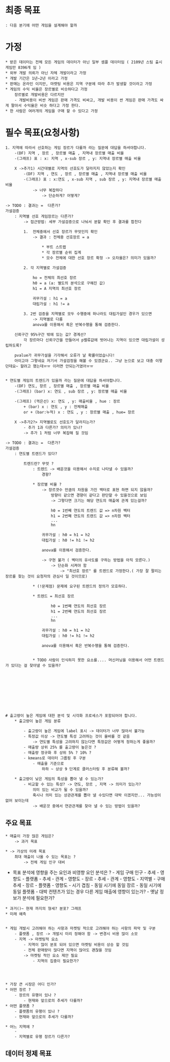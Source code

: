 
# 최종 목표 
    : 다음 분기에 어떤 게임을 설계해야 할까

# 가정
    * 받은 데이터는 전체 모든 게임의 데이터가 아닌 일부 셈플 데이터임 ( 2109년 스팀 출시 게임만 8396개 임 )
    * 외부 개발 의뢰가 아닌 자체 개발이라고 가정
    * 개발 기간은 1년~2년 이라고 가정
    * 판매는 온라인 이지만, 마켓팅 비용은 지역 구분에 따라 추가 발생할 것이라고 가정
    * 게임의 수익 비율은 장르별로 비슷하다고 가정
        장르별로 개발비용은 다르지만
        - 개발비용이 비싼 게임은 판매 가격도 비싸고, 개발 비용이 싼 게임은 판매 가격도 싸게 팔아서 수익율은 비슷 하다고 가정 한다.
    * 한 사람은 여러개의 게임을 구매 할 수 있다고 가정


# 필수 목표(요청사항) 
    1. 지역에 따라서 선호하는 게임 장르가 다를까 라는 질문에 대답을 하셔야합니다.
        -(DF) 지역 , 장르 , 장르별 매출 , 지역내 장르별 매출 비율
        -(그래프) 표 : x: 지역 , x-sub 장르 , y: 지역내 장르별 매출 비율 

        X ->추가1) 시간대별로 지역의 선호도가 달라지지 않았는지 확인
            -(DF) 지역 , 연도 , 장르 , 장르별 매출 , 지역내 장르별 매출 비율
            -(그래프) 표 : x:연도 , x-sub 지역 , sub 장르 , y: 지역내 장르별 매출 비율 
                -> 너무 복잡하다 
                    -> 단순하게? 어떻게?

    -> TODO : 결과는 =  다른가? 
    가설검증 
        : 지역별 선호 게임장르는 다른가?
            -> 접근방법: 세부 가설검증으로 나눠서 분할 확인 후 결과를 합친다

            1.  전체중에서 선호 장르가 무엇인지 확인
                -> 결과 : 전체중 선호장르 = a

                    * 부트 스트랩
                    * 각 장르별 순위 집계
                    * 모수 전체에 대한 선호 장르 확정 -> 오차율은? 의미가 있을까?

            2. 각 지역별로 가설검증

                ho = 전체의 최선호 장르
                h0 = a (a: 별도의 분석으로 구해진 값)
                h1 = A 지역의 최선호 장르

                귀무가설 : h1 = a
                대립가설 : h1 != a

            3. 2번 검증을 지역별로 모두 수행중에 하나라도 대립가설인 경우가 있으면 
                -> 지역별로 다름 
                anova를 이용해서 혹은 반복수행을 통해 검증한다.

        신뢰구간 95%구간 밖에 있는 값? 경계선?
            각 장르마다 신뢰구간을 만들어서 p벨류값에 벗어나는 지역이 있으면 대립가설이 성립하도록?

        pvalue가 귀무가설을 기각해서 오류가 날 확률이었습니다!
        아이고야 그렇네요 저기서 가설검정을 해볼 수 있겠군요.. 그냥 눈으로 보고 대충 이렇던데요~ 할려고 했는데ㅠㅠ 이러면 안되는거였어ㅠㅠ


    * 연도별 게임의 트렌드가 있을까 라는 질문에 대답을 하셔야합니다.
        -(DF) 연도, 장르 , 장르별 매출 , 장르별 매출 비율 
        -(그래프) (bar) x: 연도 , sub 장르 , y: 장르별 매출 비율

        -(그래프) (꺽은선) x: 연도 , y: 매출비율 , hue : 장르
            + (bar) x : 연도 , y : 전체매출  
            or + (bar:누적) x : 연도 , y : 장르별 매출 , hue= 장르  

        X ->추가2?> 지역별로도 선호도가 달라지는가? 
            - 추가 1과 다른가? 의미가 있나?
            -> 추가 1 처럼 너무 복잡해 질 것임 

    -> TODO : 결과는 =  다른가? 
    가설검증 
        : 연도별 트렌드가 있다?

            트렌드란? 무엇 ? 
                : 트렌드 -> 배운것을 이용해서 수치로 나타낼 수 있을까?
                    경향?
                
                * 장르별 비율 ?
                    -> 장르갯수 만큼의 차원을 가진 백터로 표현 하면 되지 않을까? 
                        방향이 같으면 경향이 같다고 판단할 수 있을것으로 보임
                        -> 그렇다면 크기는 해당 연도의 매출에 관계 있는걸까?

                        h0 = 1번째 연도의 트렌드 값 => n차원 벡터
                        h1 = 2번째 연도의 트렌드 값 => n차원 벡터
                        ...
                        hn 

                    귀무가설 : h0 = h1 = h2
                    대립가설 : h0 != h1 != h2

                    anova를 이용해서 검증한다.

                    -> 구현 불가 ( 벡터의 유사도를 구하는 방법을 아직 모른다.)
                        -> 단순화 시켜야 함
                            -> "최선호 장르" 를 트렌드로 가정한다.( 가장 잘 팔리는 장르를 찾는 것이 요청자의 관심사 일 것이므로)

                * (!문제점) 문제에 요구된 트렌드의 정의가 모호하다.

                * 트렌드 = 최선호 장르
                    
                        h0 = 1번째 연도의 최선호 장르 
                        h1 = 2번째 연도의 최선호 장르 
                        ...
                        hn 

                    귀무가설 : h0 = h1 = h2
                    대립가설 : h0 != h1 != h2

                    anova를 이용해서 혹은 반복수행을 통해 검증한다.


                * TODO 사람이 인식하지 못한 요소를.... 머신러닝을 이용해서 어떤 트렌드가 있다는 걸 찾아낼 수 있을까? 








    

    # 출고량이 높은 게임에 대한 분석 및 시각화 프로세스가 포함되어야 합니다.
        * 출고량이 높은 게임 분류

            - 출고량이 높은 게임에 label 표시 -> 데이터가 너무 많아서 불가능
            - 특정값 이상 -> 연도별 특성 고려하는 것이 올바를 것 같음
                -> 연도별 특성을 고려하지 않는다면 특정값은 어떻게 정하는게 좋을까?
            - 매출량 상위 25% 를 출고량이 높은것 ?
            - 매출량 정규화 후 상위 5% ? 10% ?
            - kmeans로 데이터 그룹핑 후 구분
                - 매출을 기준으로 
                    하하 ~ 상상 9 단계로 클러스터링 후 분류해 볼까?

        * 출고량이 낮은 게임의 특성을 뽑아 낼 수 있는가?
            - 비교할 수 있는 특성? -> 연도, 장르 , 지역 -> 의미가 있는가? 
                의미 있는 비교가 될 수 있을까?
                혹시나 의미 있는 상관관계를 뽑아 낼 수있다면 대박 이겠지만... 가능성이 없어 보이는데
                -> 배운것 중에서 연관관계를 찾아 낼 수 있는 방법이 있을까?



## 주요 목표
    * 매출이 가장 많은 게임은? 
        -> 과거 목표

    * -> 가상의 미래 목표
        최대 매출이 나올 수 있는 목표는 ?
            -> 전체 게임 인구 대비 

   * 목표 분석에 영향을 주는 요인과 비영향 요인 분석은 ?
            - 게임 구매 인구 
                - 추세
                - 영향도
            - 플랫폼 
                - 추세
                - 관계
                - 영향도
            - 장르
                - 추세
                - 관계
                - 영향도
            - 지역별
                - 구매 추세
                - 장르
                - 플랫폼
                - 영향도
            - 시기 겹침
                - 동일 시기에 동일 장르
                - 동일 시기에 동일 플렛폼
            - 대박 컨텐츠가 있는 경우 다른 게임 매출에 영향이 있는가?
            - 옛날 정보가 분석에 필요한가?


    * 과거()~ 현재 까지의 형세? 분포? 그래프
    * 미래 예측


    * 게임 개발시 고려해야 하는 사항과 마켓팅 적으로 고려해야 하는 사항의 파악 및 구분
        - 플랫폼 , 장르 -> 개발시 미리 정해야 함 -> 변경시 비용 많이 소모
        - 지역 -> 마켓팅적 요소 
            - 지역이 많이 분포 되어 있으면 마켓팅 비용이 상승 할 것임
            - 전체 판매량이 많다면 지역이 많아도 괜찮을 것임
            -> 마켓팅 적인 요소 제안 필요
                - 지역의 집중이 필요한가?
         
    


    * 가장 큰 시장은 어디 인가?
    * 어떤 장르 ?
        - 장르의 유행이 있나 ?
            - 현재와 앞으로의 추세가 다를까?
    * 어떤 플랫폼 ?
        - 플랫폼의 유행이 있나 ?
        - 현재와 앞으로의 추세가 다를까?

    * 어느 지역에 ?
        - 
        - 지역별로 유행 장르가 다른가?



## 데이터 정제 목표


